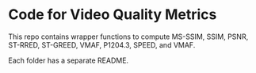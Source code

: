 # Code for Video Quality Metrics

This repo contains wrapper functions to compute MS-SSIM, SSIM, PSNR, ST-RRED, ST-GREED, VMAF, P1204.3, SPEED, and VMAF.

Each folder has a separate README.
